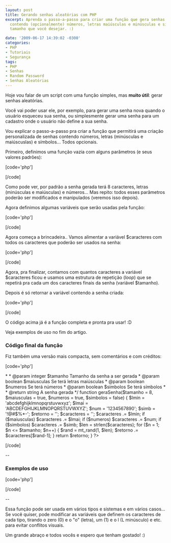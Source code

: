 ```yaml
---
layout: post
title: Gerando senhas aleatórias com PHP
excerpt: Aprenda o passo-a-passo para criar uma função que gera senhas aleatórias
  contendo (opcionalmente) números, letras maiúsculas e minúsculas e simbolos... Do
  tamanho que você desejar. :)

date: '2009-06-17 14:39:02 -0300'
categories:
- PHP
- Tutoriais
- Segurança
tags:
- PHP
- Senhas
- Random Password
- Senhas Aleatórias
---
```

Hoje vou falar de um script com uma função simples, mas <strong>muito útil</strong>: gerar senhas aleatórias.

Você vai poder usar ele, por exemplo, para gerar uma senha nova quando o usuário esqueceu sua senha, ou simplesmente gerar uma senha para um cadastro onde o usuário não define a sua senha.

Vou explicar o passo-a-passo pra criar a função que permitirá uma criação personalizada de senhas contendo números, letras (minúsculas e maiúscuslas) e símbolos... Todos opcionais.

Primeiro, definimos uma função vazia com alguns parâmetros (e seus valores padrões):


[code='php']
<?php

function geraSenha($tamanho = 8, $maiusculas = true, $numeros = true, $simbolos = false)
{

}

?>
[/code]

Como pode ver, por padrão a senha gerada terá 8 caracteres, letras (minúsculas e maiúsculas) e números... Mas repito: todos esses parâmetros poderão ser modificados e manipulados (veremos isso depois).

Agora definimos algumas variáveis que serão usadas pela função:


[code='php']
<?php

function geraSenha($tamanho = 8, $maiusculas = true, $numeros = true, $simbolos = false)
{
// Caracteres de cada tipo
$lmin = 'abcdefghijklmnopqrstuvwxyz';
$lmai = 'ABCDEFGHIJKLMNOPQRSTUVWXYZ';
$num = '1234567890';
$simb = '!@#$%*-';

// Variaveis internas
$retorno = '';
$caracteres = '';
}

?>
[/code]

Agora começa a brincadeira.. Vamos alimentar a variável $caracteres com todos os caracteres que poderão ser usados na senha:


[code='php']
<?php

function geraSenha($tamanho = 8, $maiusculas = true, $numeros = true, $simbolos = false)
{
// Caracteres de cada tipo
$lmin = 'abcdefghijklmnopqrstuvwxyz';
$lmai = 'ABCDEFGHIJKLMNOPQRSTUVWXYZ';
$num = '1234567890';
$simb = '!@#$%*-';

// Variáveis internas
$retorno = '';
$caracteres = '';

// Agrupamos todos os caracteres que poderão ser utilizados
$caracteres .= $lmin;
if ($maiusculas) $caracteres .= $lmai;
if ($numeros) $caracteres .= $num;
if ($simbolos) $caracteres .= $simb;
}

?>
[/code]

Agora, pra finalizar, contamos com quantos caracteres a variável $caracteres ficou e usamos uma estrutura de repetição (<em>loop</em>) que se repetirá pra cada um dos caracteres finais da senha (variável $tamanho).

Depois é só retornar a variável contendo a senha criada:


[code='php']
<?php

function geraSenha($tamanho = 8, $maiusculas = true, $numeros = true, $simbolos = false)
{
// Caracteres de cada tipo
$lmin = 'abcdefghijklmnopqrstuvwxyz';
$lmai = 'ABCDEFGHIJKLMNOPQRSTUVWXYZ';
$num = '1234567890';
$simb = '!@#$%*-';

// Variáveis internas
$retorno = '';
$caracteres = '';

// Agrupamos todos os caracteres que poderão ser utilizados
$caracteres .= $lmin;
if ($maiusculas) $caracteres .= $lmai;
if ($numeros) $caracteres .= $num;
if ($simbolos) $caracteres .= $simb;

// Calculamos o total de caracteres possíveis
$len = strlen($caracteres);

for ($n = 1; $n <= $tamanho; $n++) {
// Criamos um número aleatório de 1 até $len para pegar um dos caracteres
$rand = mt_rand(1, $len);
// Concatenamos um dos caracteres na variável $retorno
$retorno .= $caracteres[$rand-1];
}

return $retorno;
}

?>
[/code]

O código acima já é a função completa e pronta pra usar! :D

Veja exemplos de uso no fim do artigo.

<h3>Código final da função</h3>
Fiz também uma versão mais compacta, sem comentários e com créditos:


[code='php']
<?php

/**
* Função para gerar senhas aleatórias
*
* @author    Thiago Belem <contato@thiagobelem.net>
*
* @param integer $tamanho Tamanho da senha a ser gerada
* @param boolean $maiusculas Se terá letras maiúsculas
* @param boolean $numeros Se terá números
* @param boolean $simbolos Se terá símbolos
*
* @return string A senha gerada
*/
function geraSenha($tamanho = 8, $maiusculas = true, $numeros = true, $simbolos = false)
{
$lmin = 'abcdefghijklmnopqrstuvwxyz';
$lmai = 'ABCDEFGHIJKLMNOPQRSTUVWXYZ';
$num = '1234567890';
$simb = '!@#$%*-';
$retorno = '';
$caracteres = '';

$caracteres .= $lmin;
if ($maiusculas) $caracteres .= $lmai;
if ($numeros) $caracteres .= $num;
if ($simbolos) $caracteres .= $simb;

$len = strlen($caracteres);
for ($n = 1; $n <= $tamanho; $n++) {
$rand = mt_rand(1, $len);
$retorno .= $caracteres[$rand-1];
}
return $retorno;
}

?>
[/code]

--

<h3>Exemplos de uso</h3>

[code='php']
<?php
// Gera uma senha com 10 carecteres: letras (min e mai), números
$senha = geraSenha(10);
// gfUgF3e5m7

// Gera uma senha com 9 carecteres: letras (min e mai)
$senha = geraSenha(9, true, false);
// BJnCYupsN

// Gera uma senha com 6 carecteres: letras minúsculas e números
$senha = geraSenha(6, false, true);
// sowz0g

// Gera uma senha com 15 carecteres de números, letras e símbolos
$senha = geraSenha(15, true, true, true);
// fnwX@dGO7P0!iWM
?>
[/code]

--

Essa função pode ser usada em vários tipos e sistemas e em vários casos... Se você quiser, pode modificar as variáveis que definem os caracteres de cada tipo, tirando o zero (0) e o "o" (letra), um (1) e o l (L minúsculo) e etc. para evitar conflitos visuais.

Um grande abraço e todos vocês e espero que tenham gostado! :)

